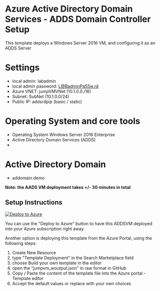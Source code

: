 # Azure Active Directory Domain Services - ADDS Domain Controller Setup

This template deploys a Windows Server 2016 VM, and configuring it as an ADDS Server

# Settings
- local admin: labadmin
- local admin password: L@BadminPa55w.rd
- Azure VNET: jumpVMVNet (10.1.0.0./16)
- Subnet: SubNet (10.1.0.0/24)
- Public IP: addsrdpip (basic / static)

# Operating System and core tools
- Operating System Windows Server 2016 Enterprise
- Active Directory Domain Services (ADDS)
- 

# Active Directory Domain
- addomain.demo

**Note: the AADS VM deployment takes +/- 30 minutes in total**

## Setup Instructions ##

[![Deploy to Azure](https://aka.ms/deploytoazurebutton)](https://raw.githubusercontent.com/pdtit/ARMTemplates/master/AzureIdentity/azuredeploy.json)

You can use the "Deploy to Azure" button to have this ADDSVM deployed into your Azure subscription right away. 

Another option is deploying this template from the Azure Portal, using the following steps:
1. Create New Resource
2. type "Template Deployment" in the Search Marketplace field
3. choose Build your own template in the editor
4. open the "jumpvm_woutput.json" in raw format in GitHub 
5. Copy / Paste the content of the template file into the Azure portal - Template editor
6. Accept the default values or replace with your own choices

